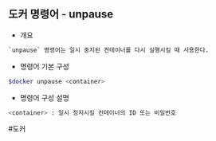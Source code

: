 ## 도커 명령어 - unpause

- 개요
```txt
`unpause` 명령어는 일시 중지된 컨테이너를 다시 실행시킬 때 사용한다.
```

- 명령어 기본 구성
```bash
$docker unpause <container>
```

- 명령어 구성 설명
```bash
<container> : 일시 정지시킬 컨테이너의 ID 또는 비밀번호
```

#도커
